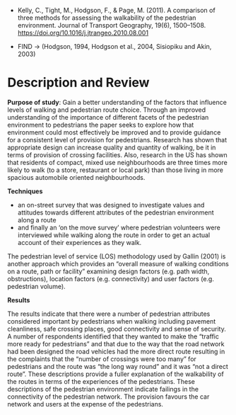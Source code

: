 + Kelly, C., Tight, M., Hodgson, F., & Page, M. (2011). A comparison of three methods for assessing the walkability of the pedestrian environment. Journal of Transport Geography, 19(6), 1500–1508. https://doi.org/10.1016/j.jtrangeo.2010.08.001

+ FIND -> (Hodgson, 1994, Hodgson et al., 2004, Sisiopiku and Akin, 2003)

# Description and Review

**Purpose of study**: Gain a better understanding of the factors that influence levels of walking and pedestrian route choice. Through an improved understanding of the importance of different facets of the pedestrian environment to pedestrians the paper seeks to explore how that environment could most effectively be improved and to provide guidance for a consistent level of provision for pedestrians. Research has shown that appropriate design can increase quality and quantity of walking, be it in terms of provision of crossing facilities. Also, research in the US has shown that residents of compact, mixed use neighbourhoods are three times more likely to walk (to a store, restaurant or local park) than those living in more spacious automobile oriented neighbourhoods.

**Techniques**

+ an on-street survey that was designed to investigate values and attitudes towards different attributes of the pedestrian environment along a route
+ and finally an ‘on the move survey’ where pedestrian volunteers were interviewed while walking along the route in order to get an actual account of their experiences as they walk.

The pedestrian level of service (LOS) methodology used by Gallin (2001) is another approach which provides an “overall measure of walking conditions on a route, path or facility” examining design factors (e.g. path width, obstructions), location factors (e.g. connectivity) and user factors (e.g. pedestrian volume). 

**Results**

The results indicate that there were a number of pedestrian attributes considered important by pedestrians when walking including pavement cleanliness, safe crossing places, good connectivity and sense of security. A number of respondents identified that they wanted to make the “traffic more ready for pedestrians” and that due to the way that the road network had been designed the road vehicles had the more direct route resulting in the complaints that the “number of crossings were too many” for pedestrians and the route was “the long way round” and it was “not a direct route”. These descriptions provide a fuller explanation of the walkability of the routes in terms of the experiences of the pedestrians. These descriptions of the pedestrian environment indicate failings in the connectivity of the pedestrian network. The provision favours the car network and users at the expense of the pedestrians.
